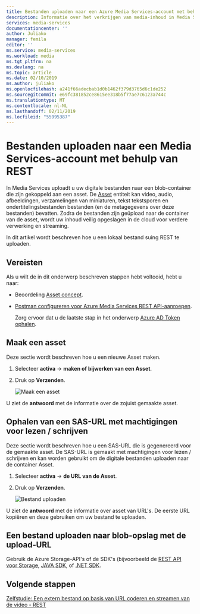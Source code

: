 ```yaml
---
title: Bestanden uploaden naar een Azure Media Services-account met behulp van REST | Microsoft Docs
description: Informatie over het verkrijgen van media-inhoud in Media Services door te maken en uploaden van activa.
services: media-services
documentationcenter: ''
author: Juliako
manager: femila
editor: ''
ms.service: media-services
ms.workload: media
ms.tgt_pltfrm: na
ms.devlang: na
ms.topic: article
ms.date: 02/10/2019
ms.author: juliako
ms.openlocfilehash: a241f66adecbab1d0b1462f379d3765d6c1de252
ms.sourcegitcommit: e69fc381852ce8615ee318b5f77ae7c6123a744c
ms.translationtype: MT
ms.contentlocale: nl-NL
ms.lasthandoff: 02/11/2019
ms.locfileid: "55995387"
---
```

# <a name="upload-files-into-a-media-services-account-using-rest"></a>Bestanden uploaden naar een Media Services-account met behulp van REST

In Media Services uploadt u uw digitale bestanden naar een blob-container die zijn gekoppeld aan een asset. De [Asset](https://docs.microsoft.com/rest/api/media/operations/asset) entiteit kan video, audio, afbeeldingen, verzamelingen van miniaturen, tekst tekstsporen en ondertitelingsbestanden bestanden (en de metagegevens over deze bestanden) bevatten. Zodra de bestanden zijn geüpload naar de container van de asset, wordt uw inhoud veilig opgeslagen in de cloud voor verdere verwerking en streaming.

In dit artikel wordt beschreven hoe u een lokaal bestand suing REST te uploaden.

## <a name="prerequisites"></a>Vereisten

Als u wilt de in dit onderwerp beschreven stappen hebt voltooid, hebt u naar:

- Beoordeling [Asset concept](assets-concept.md).
- [Postman configureren voor Azure Media Services REST API-aanroepen](media-rest-apis-with-postman.md).
    
    Zorg ervoor dat u de laatste stap in het onderwerp [Azure AD Token ophalen](media-rest-apis-with-postman.md#get-azure-ad-token). 

## <a name="create-an-asset"></a>Maak een asset

Deze sectie wordt beschreven hoe u een nieuwe Asset maken.

1. Selecteer **activa** -> **maken of bijwerken van een Asset**.
2. Druk op **Verzenden**.

    ![Maak een asset](./media/upload-files/postman-create-asset.png)

U ziet de **antwoord** met de informatie over de zojuist gemaakte asset.

## <a name="get-a-sas-url-with-read-write-permissions"></a>Ophalen van een SAS-URL met machtigingen voor lezen / schrijven 

Deze sectie wordt beschreven hoe u een SAS-URL die is gegenereerd voor de gemaakte asset. De SAS-URL is gemaakt met machtigingen voor lezen / schrijven en kan worden gebruikt om de digitale bestanden uploaden naar de container Asset.

1. Selecteer **activa** -> **de URL van de Asset**.
2. Druk op **Verzenden**.

    ![Bestand uploaden](./media/upload-files/postman-create-sas-locator.png)

U ziet de **antwoord** met de informatie over asset van URL's. De eerste URL kopiëren en deze gebruiken om uw bestand te uploaden.

## <a name="upload-a-file-to-blob-storage-using-the-upload-url"></a>Een bestand uploaden naar blob-opslag met de upload-URL

Gebruik de Azure Storage-API's of de SDK's (bijvoorbeeld de [REST API voor Storage](../../storage/common/storage-rest-api-auth.md), [JAVA SDK](../../storage/blobs/storage-quickstart-blobs-java-v10.md), of [.NET SDK](../../storage/blobs/storage-quickstart-blobs-dotnet.md).

## <a name="next-steps"></a>Volgende stappen

[Zelfstudie: Een extern bestand op basis van URL coderen en streamen van de video - REST](stream-files-tutorial-with-rest.md)

